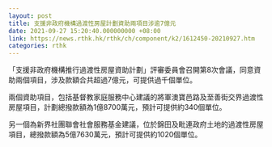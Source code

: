 ```yaml
---
layout: post
title: 支援非政府機構過渡性房屋計劃資助兩項目涉逾7億元
date: 2021-09-27 15:20:40.000000000 +08:00
link: https://news.rthk.hk/rthk/ch/component/k2/1612450-20210927.htm
categories: rthk
---
```


「支援非政府機構推行過渡性房屋資助計劃」評審委員會召開第8次會議，同意資助兩個項目，涉及款額合共超過7億元，可提供過千個單位。

兩個資助項目，包括基督教家庭服務中心建議的將軍澳寶邑路及至善街交界過渡性房屋項目，計劃總撥款額為1億8700萬元，預計可提供約340個單位。

另一個為新界社團聯會社會服務基金建議，位於錦田及毗連政府土地的過渡性房屋項目，總撥款額為5億7630萬元，預計可提供約1020個單位。
